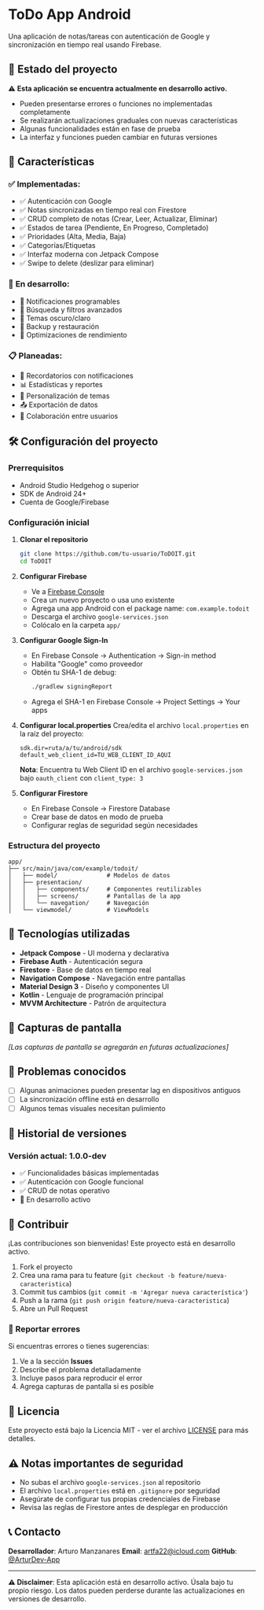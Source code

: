 # ToDo App Android

Una aplicación de notas/tareas con autenticación de Google y sincronización en tiempo real usando Firebase.

## 🚧 **Estado del proyecto**

⚠️ **Esta aplicación se encuentra actualmente en desarrollo activo.**

- Pueden presentarse errores o funciones no implementadas completamente
- Se realizarán actualizaciones graduales con nuevas características
- Algunas funcionalidades están en fase de prueba
- La interfaz y funciones pueden cambiar en futuras versiones

## 🚀 Características

### ✅ **Implementadas:**
- ✅ Autenticación con Google
- ✅ Notas sincronizadas en tiempo real con Firestore
- ✅ CRUD completo de notas (Crear, Leer, Actualizar, Eliminar)
- ✅ Estados de tarea (Pendiente, En Progreso, Completado)
- ✅ Prioridades (Alta, Media, Baja)
- ✅ Categorías/Etiquetas
- ✅ Interfaz moderna con Jetpack Compose
- ✅ Swipe to delete (deslizar para eliminar)

### 🚧 **En desarrollo:**
- 🔨 Notificaciones programables
- 🔨 Búsqueda y filtros avanzados
- 🔨 Temas oscuro/claro
- 🔨 Backup y restauración
- 🔨 Optimizaciones de rendimiento

### 📋 **Planeadas:**
- 📅 Recordatorios con notificaciones
- 📊 Estadísticas y reportes
- 🎨 Personalización de temas
- 📤 Exportación de datos
- 👥 Colaboración entre usuarios

## 🛠️ Configuración del proyecto

### Prerrequisitos
- Android Studio Hedgehog o superior
- SDK de Android 24+
- Cuenta de Google/Firebase

### Configuración inicial

1. **Clonar el repositorio**
   ```bash
   git clone https://github.com/tu-usuario/ToDOIT.git
   cd ToDOIT
   ```

2. **Configurar Firebase**
    - Ve a [Firebase Console](https://console.firebase.google.com/)
    - Crea un nuevo proyecto o usa uno existente
    - Agrega una app Android con el package name: `com.example.todoit`
    - Descarga el archivo `google-services.json`
    - Colócalo en la carpeta `app/`

3. **Configurar Google Sign-In**
    - En Firebase Console → Authentication → Sign-in method
    - Habilita "Google" como proveedor
    - Obtén tu SHA-1 de debug:
      ```bash
      ./gradlew signingReport
      ```
    - Agrega el SHA-1 en Firebase Console → Project Settings → Your apps

4. **Configurar local.properties**
   Crea/edita el archivo `local.properties` en la raíz del proyecto:
   ```properties
   sdk.dir=ruta/a/tu/android/sdk
   default_web_client_id=TU_WEB_CLIENT_ID_AQUI
   ```

   **Nota**: Encuentra tu Web Client ID en el archivo `google-services.json` bajo `oauth_client` con `client_type: 3`

5. **Configurar Firestore**
    - En Firebase Console → Firestore Database
    - Crear base de datos en modo de prueba
    - Configurar reglas de seguridad según necesidades

### Estructura del proyecto

```
app/
├── src/main/java/com/example/todoit/
│   ├── model/              # Modelos de datos
│   ├── presentacion/
│   │   ├── components/     # Componentes reutilizables
│   │   ├── screens/        # Pantallas de la app
│   │   └── navegation/     # Navegación
│   └── viewmodel/          # ViewModels
```

## 🔧 Tecnologías utilizadas

- **Jetpack Compose** - UI moderna y declarativa
- **Firebase Auth** - Autenticación segura
- **Firestore** - Base de datos en tiempo real
- **Navigation Compose** - Navegación entre pantallas
- **Material Design 3** - Diseño y componentes UI
- **Kotlin** - Lenguaje de programación principal
- **MVVM Architecture** - Patrón de arquitectura

## 📱 Capturas de pantalla

*[Las capturas de pantalla se agregarán en futuras actualizaciones]*

## 🐛 Problemas conocidos

- [ ] Algunas animaciones pueden presentar lag en dispositivos antiguos
- [ ] La sincronización offline está en desarrollo
- [ ] Algunos temas visuales necesitan pulimiento

## 🔄 Historial de versiones

### Versión actual: 1.0.0-dev
- ✅ Funcionalidades básicas implementadas
- ✅ Autenticación con Google funcional
- ✅ CRUD de notas operativo
- 🚧 En desarrollo activo

## 🤝 Contribuir

¡Las contribuciones son bienvenidas! Este proyecto está en desarrollo activo.

1. Fork el proyecto
2. Crea una rama para tu feature (`git checkout -b feature/nueva-caracteristica`)
3. Commit tus cambios (`git commit -m 'Agregar nueva característica'`)
4. Push a la rama (`git push origin feature/nueva-caracteristica`)
5. Abre un Pull Request

### 📝 Reportar errores
Si encuentras errores o tienes sugerencias:
1. Ve a la sección **Issues**
2. Describe el problema detalladamente
3. Incluye pasos para reproducir el error
4. Agrega capturas de pantalla si es posible

## 📄 Licencia

Este proyecto está bajo la Licencia MIT - ver el archivo [LICENSE](LICENSE) para más detalles.

## ⚠️ Notas importantes de seguridad

- No subas el archivo `google-services.json` al repositorio
- El archivo `local.properties` está en `.gitignore` por seguridad
- Asegúrate de configurar tus propias credenciales de Firebase
- Revisa las reglas de Firestore antes de desplegar en producción

## 📞 Contacto

**Desarrollador**: Arturo Manzanares
**Email**:  artfa22@icloud.com
**GitHub**: [@ArturDev-App](https://github.com/ArturDev-App)

---

**⚠️ Disclaimer**: Esta aplicación está en desarrollo activo. Úsala bajo tu propio riesgo. Los datos pueden perderse durante las actualizaciones en versiones de desarrollo.